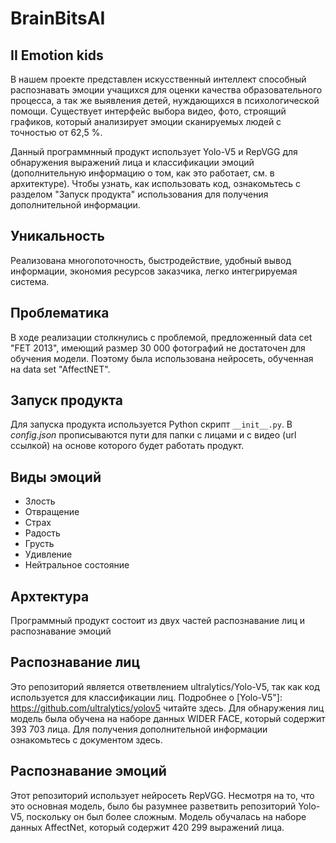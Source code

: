# BrainBitsAI


## II Emotion kids
 В нашем проекте представлен искусственный интеллект способный распознавать эмоции учащихся для оценки качества образовательного процесса, а так же выявления детей, нуждающихся в психологической помощи.
Существует интерфейс выбора видео, фото, строящий графиков, который анализирует эмоции сканируемых людей с точностью от 62,5 %.

Данный программнный продукт использует Yolo-V5 и RepVGG для обнаружения выражений лица и классификации эмоций (дополнительную информацию о том, как это работает, см. в архитектуре). Чтобы узнать, как использовать код, ознакомьтесь с разделом "Запуск продукта" использования для получения дополнительной информации.



## Уникальность
Реализована многопоточность, быстродействие, удобный вывод информации, экономия ресурсов заказчика, легко интегрируемая система. 



## Проблематика
В ходе реализации столкнулись с проблемой, предложенный data cet "FET 2013", имеющий размер 30 000 фотографий не достаточен для обучения модели. Поэтому была использована нейросеть, обученная на data set "AffectNET".

## Запуск продукта

Для запуска продукта используется Python скрипт  `__init__.py`. В _config.json_ прописываются пути
для папки с лицами и с видео (url ссылкой) на основе которого будет работать продукт.


## Виды эмоций
-    Злость 
-    Отвращение
-    Страх
-    Радость
-    Грусть
-    Удивление
-    Нейтральное состояние


## Архтектура 
Программный продукт состоит из двух частей распознавание лиц и распознавание эмоций

## Распознавание лиц

Это репозиторий является ответвлением ultralytics/Yolo-V5, так как код используется для классификации лиц. Подробнее о [Yolo-V5"]: https://github.com/ultralytics/yolov5 читайте здесь. Для обнаружения лиц модель была обучена на наборе данных WIDER FACE, который содержит 393 703 лица. Для получения дополнительной информации ознакомьтесь с документом здесь.

## Распознавание эмоций
Этот репозиторий использует нейросеть RepVGG. Несмотря на то, что это основная модель, было бы разумнее разветвить репозиторий Yolo-V5, поскольку он был более сложным. Модель обучалась на наборе данных AffectNet, который содержит 420 299 выражений лица.



